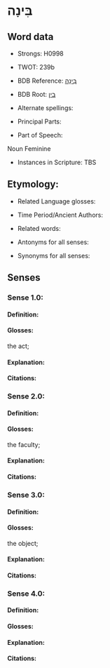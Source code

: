 # בִּינָה

<!-- Status: S2="NeedsEdits" -->
<!-- Lexica used for edits:   -->

## Word data

* Strongs: H0998

* TWOT: 239b

* BDB Reference: [בִּינָה](rc://en/bdb/dict/b.bo.ae)

* BDB Root: [בין](rc://en/bdb/dict/b.bo.aa)

* Alternate spellings:

* Principal Parts:

* Part of Speech:

Noun Feminine

* Instances in Scripture: TBS

## Etymology:

* Related Language glosses:

* Time Period/Ancient Authors:

* Related words:

* Antonyms for all senses:

* Synonyms for all senses:

## Senses

### Sense 1.0:

#### Definition:

#### Glosses:

the act; 

#### Explanation:

#### Citations:



### Sense 2.0:

#### Definition:

#### Glosses:

the faculty; 

#### Explanation:

#### Citations:



### Sense 3.0:

#### Definition:

#### Glosses:

the object; 

#### Explanation:

#### Citations:



### Sense 4.0:

#### Definition:

#### Glosses:



#### Explanation:

#### Citations:



